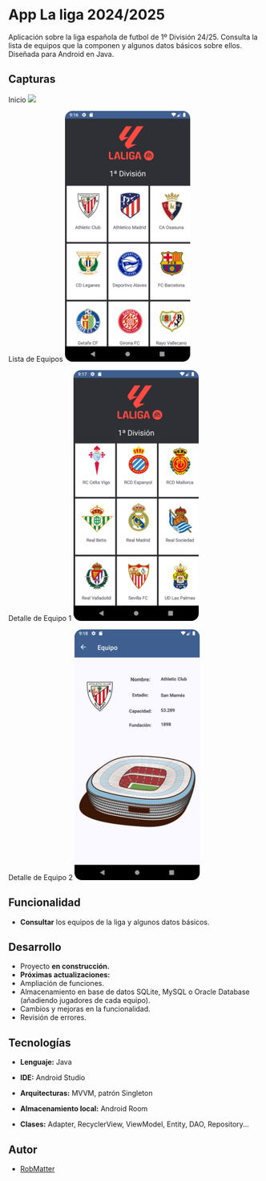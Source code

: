
# App La liga 2024/2025

Aplicación sobre la liga española de futbol de 1º División 24/25.
Consulta la lista de equipos que la componen y algunos datos básicos sobre ellos.
Diseñada para Android en Java.



## Capturas
Inicio
 <img src="app/src/main/capturas/Captura1.png"  width="250">

Lista de Equipos
 <img src="app/src/main/capturas/Captura2.png"  width="250">

Detalle de Equipo 1
 <img src="app/src/main/capturas/Captura3.png"  width="250">

Detalle de Equipo 2
 <img src="app/src/main/capturas/Captura4.png"  width="250">






## Funcionalidad

- **Consultar** los equipos de la liga y algunos datos básicos.







## Desarrollo

- Proyecto **en construcción.**
- **Próximas actualizaciones:** 
- Ampliación de funciones.
- Almacenamiento en base de datos SQLite, MySQL o Oracle Database (añadiendo jugadores de cada equipo). 
- Cambios y mejoras en la funcionalidad. 
- Revisión de errores.

## Tecnologías

- **Lenguaje:** Java

- **IDE:** Android Studio

- **Arquitecturas:** MVVM,  patrón Singleton

- **Almacenamiento local:** Android Room

- **Clases:**  Adapter, RecyclerView, ViewModel, Entity, DAO, Repository...











## Autor

- [RobMatter](https:/https://github.com/RobMatter/)

